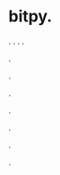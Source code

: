 # bitpy.
.
.
.
.












.






















































.
























.



























.

















































































.































































.
































































.
